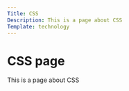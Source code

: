 ```yaml
---
Title: CSS
Description: This is a page about CSS
Template: technology
---
```


CSS page
==========================

This is a page about CSS
    
